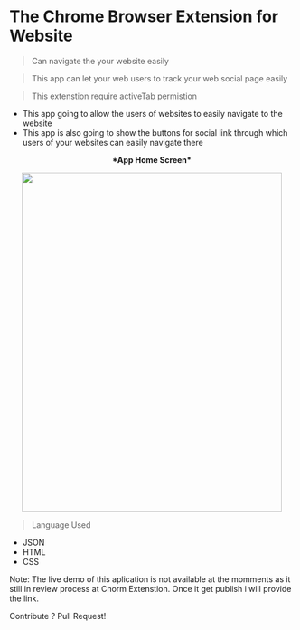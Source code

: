 # The Chrome Browser Extension for Website 

> Can navigate the your website easily

> This app can let your web users to track your web social page easily 

> This extenstion require activeTab permistion 


- This app going to allow the users of websites to easily navigate to the website
- This app is also going to show the buttons for social link through which users of your websites can easily navigate there


<p align="center"> <b> *App Home Screen*</p> </b>

<p align="center">
  <img width="460" height="600" src="https://www.meghshyam.com/photos/HOMESCREEN.png">
</p> 

> Language Used 

- JSON
- HTML 
- CSS  

Note: The live demo of this aplication is not available at the momments as it still in review process at Chorm Extenstion. Once it get publish i will provide the link.  

Contribute ? Pull Request! 



